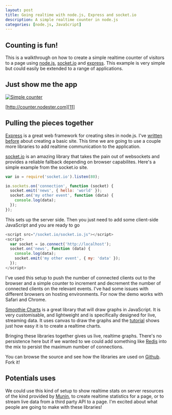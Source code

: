 ```yaml
--- 
layout: post
title: Going realtime with node.js, Express and socket.io
description: A simple realtime counter in node.js
categories: [node.js, JavaScript]
---
```


## Counting is fun!

This is a walkthrough on how to create a simple realtime counter of visitors to a page using [node.js][1], [socket.io][3] and [express][4]. This example is very simple but could easily be extended to a range of applications.

## Just show me the app

[![Simple counter][2]][11]

[http://counter.nodester.com][11]

## Pulling the pieces together

[Express][4] is a great web framework for creating sites in node.js. I've [written before][5] about creating a basic site. This time we are going to use a couple more libraries to add realtime communication to the application. 

[socket.io][3] is an amazing library that takes the pain out of websockets and provides a reliable fallback depending on browser capabilites. Here's a simple example from the socket.io site. 

``` javascript Setting up socket.io on the server side
var io = require('socket.io').listen(80);

io.sockets.on('connection', function (socket) {
  socket.emit('news', { hello: 'world' });
  socket.on('my other event', function (data) {
    console.log(data);
  });
});
```

This sets up the server side. Then you just need to add some client-side JavaScript and you are ready to go

``` javascript Setting up socket.io on the client side
<script src="/socket.io/socket.io.js"></script>
<script>
  var socket = io.connect('http://localhost');
  socket.on('news', function (data) {
    console.log(data);
    socket.emit('my other event', { my: 'data' });
  });
</script>
```

I've used this setup to push the number of connected clients out to the browser and a simple counter to increment and decrement the number of connected clients on the relevant events. I've had some issues with different browsers on hosting environments. For now the demo works with Safari and Chrome.

[Smoothie Charts][6] is a great library that will draw graphs in JavaScript. It is very customisable, and lightweight and is specifically designed for live, streaming data. It uses canvas to draw the graphs and the [tutorial][7] shows just how easy it is to create a realtime charts.

Bringing these libraries together gives us live, realtime graphs. There's no persistence here but if we wanted to we could add something like [Redis][8] into the mix to persist the maximum number of connections. 

You can browse the source and see how the libraries are used on [Github][10]. Fork it!

## Potentials uses

We could use this kind of setup to show realtime stats on server resources of the kind provided by [Munin][9], to create realtime statistics for a page, or to stream live data from a third party API to a page. I'm excited about what people are going to make with these libraries!

[1]: http://nodejs.org
[2]: http://shapeshed.com/images/articles/counter.jpg
[3]: http://socket.io/
[4]: http://expressjs.com/
[5]: http://shapeshed.com/journal/creating-a-basic-site-with-node-and-express/
[6]: http://smoothiecharts.org/
[7]: http://smoothiecharts.org/tutorial.html
[8]: http://redis.io/
[9]: http://munin-monitoring.org/
[10]: https://github.com/shapeshed/counter
[11]: http://counter.nodester.com
